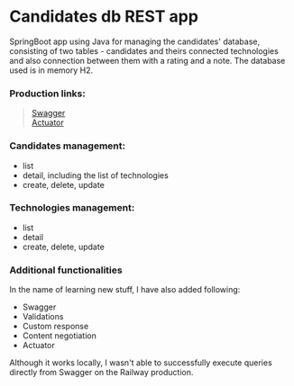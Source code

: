 # Candidates db REST app
SpringBoot app using Java for managing the candidates' database, consisting of two tables - candidates and theirs connected 
technologies and also connection between them with a rating and a note. The database used is in memory H2.

### Production links:
> [Swagger](https://db-uchazeci-production.up.railway.app/swagger-ui/index.html)  
> [Actuator](https://db-uchazeci-production.up.railway.app/actuator)

### Candidates management:  
- list
- detail, including the list of technologies
- create, delete, update

### Technologies management:
- list
- detail
- create, delete, update

### Additional functionalities
In the name of learning new stuff, I have also added following:
- Swagger
- Validations
- Custom response
- Content negotiation
- Actuator

Although it works locally, I wasn't able to successfully execute queries directly from Swagger on the Railway production.


